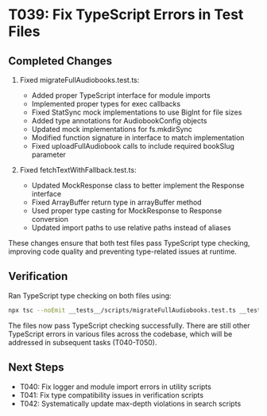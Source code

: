 # T039: Fix TypeScript Errors in Test Files

## Completed Changes

1. Fixed migrateFullAudiobooks.test.ts:

   - Added proper TypeScript interface for module imports
   - Implemented proper types for exec callbacks
   - Fixed StatSync mock implementations to use BigInt for file sizes
   - Added type annotations for AudiobookConfig objects
   - Updated mock implementations for fs.mkdirSync
   - Modified function signature in interface to match implementation
   - Fixed uploadFullAudiobook calls to include required bookSlug parameter

2. Fixed fetchTextWithFallback.test.ts:
   - Updated MockResponse class to better implement the Response interface
   - Fixed ArrayBuffer return type in arrayBuffer method
   - Used proper type casting for MockResponse to Response conversion
   - Updated import paths to use relative paths instead of aliases

These changes ensure that both test files pass TypeScript type checking, improving code quality and preventing type-related issues at runtime.

## Verification

Ran TypeScript type checking on both files using:

```bash
npx tsc --noEmit __tests__/scripts/migrateFullAudiobooks.test.ts __tests__/utils/fetchTextWithFallback.test.ts
```

The files now pass TypeScript checking successfully. There are still other TypeScript errors in various files across the codebase, which will be addressed in subsequent tasks (T040-T050).

## Next Steps

- T040: Fix logger and module import errors in utility scripts
- T041: Fix type compatibility issues in verification scripts
- T042: Systematically update max-depth violations in search scripts
